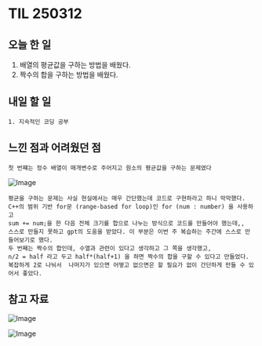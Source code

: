 TIL 250312
======


오늘 한 일
------

  1. 배열의 평균값을 구하는 방법을 배웠다.
  2. 짝수의 합을 구하는 방법을 배웠다.

내일 할 일
------
	1. 지속적인 코딩 공부



느낀 점과 어려웠던 점
------
```
첫 번쨰는 정수 배열이 매개변수로 주어지고 원소의 평균값을 구하는 문제였다
```
![Image](https://github.com/user-attachments/assets/963bda98-e3dd-421d-b057-6f4122c07a00)
```
평균을 구하는 문제는 사실 현실에서는 매우 간단했는데 코드로 구현하라고 하니 막막했다.
C++의 범위 기반 for문 (range-based for loop)인 for (num : number) 을 사용하고
sum += num;을 한 다음 전체 크기를 합으로 나누는 방식으로 코드를 만들어야 했는데,,
스스로 만들지 못하고 gpt의 도움을 받았다. 이 부분은 이번 주 복습하는 주간에 스스로 만들어보기로 했다.
두 번째는 짝수의 합인데, 수열과 관련이 있다고 생각하고 그 쪽을 생각했고,
n/2 = half 라고 두고 half*(half+1) 을 하면 짝수의 합을 구할 수 있다고 만들었다.
복잡하게 2로 나눠서  나머지가 있으면 어떻고 없으면은 할 필요가 없이 간단하게 만들 수 있어서 좋았다.

```

참고 자료
------
![Image](https://github.com/user-attachments/assets/6b412ad8-c656-4936-8cd6-59e5b7aae07c)

![Image](https://github.com/user-attachments/assets/bab774c4-7d3b-4d2d-9250-e021ebc2654b)
